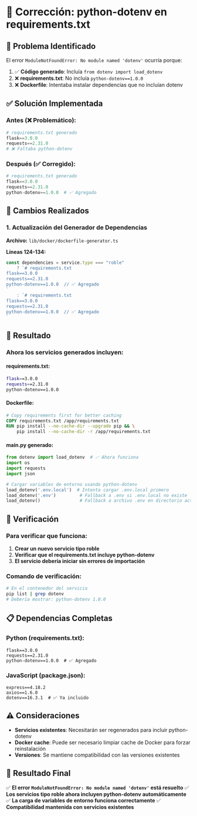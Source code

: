 # 🔧 Corrección: python-dotenv en requirements.txt

## 🚨 **Problema Identificado**

El error `ModuleNotFoundError: No module named 'dotenv'` ocurría porque:

1. ✅ **Código generado**: Incluía `from dotenv import load_dotenv`
2. ❌ **requirements.txt**: No incluía `python-dotenv==1.0.0`
3. ❌ **Dockerfile**: Intentaba instalar dependencias que no incluían dotenv

## ✅ **Solución Implementada**

### **Antes (❌ Problemático):**
```python
# requirements.txt generado
flask==3.0.0
requests==2.31.0
# ❌ Faltaba python-dotenv
```

### **Después (✅ Corregido):**
```python
# requirements.txt generado
flask==3.0.0
requests==2.31.0
python-dotenv==1.0.0  # ✅ Agregado
```

## 🔧 **Cambios Realizados**

### **1. Actualización del Generador de Dependencias**

**Archivo:** `lib/docker/dockerfile-generator.ts`

**Líneas 124-134:**
```typescript
const dependencies = service.type === "roble"
    ? `# requirements.txt
flask==3.0.0
requests==2.31.0
python-dotenv==1.0.0  // ✅ Agregado
`
    : `# requirements.txt
flask==3.0.0
requests==2.31.0
python-dotenv==1.0.0  // ✅ Agregado
`
```

## 🎯 **Resultado**

### **Ahora los servicios generados incluyen:**

#### **requirements.txt:**
```bash
flask==3.0.0
requests==2.31.0
python-dotenv==1.0.0
```

#### **Dockerfile:**
```dockerfile
# Copy requirements first for better caching
COPY requirements.txt /app/requirements.txt
RUN pip install --no-cache-dir --upgrade pip && \
    pip install --no-cache-dir -r /app/requirements.txt
```

#### **main.py generado:**
```python
from dotenv import load_dotenv  # ✅ Ahora funciona
import os
import requests
import json

# Cargar variables de entorno usando python-dotenv
load_dotenv('.env.local')  # Intenta cargar .env.local primero
load_dotenv('.env')         # Fallback a .env si .env.local no existe
load_dotenv()               # Fallback a archivo .env en directorio actual
```

## 🚀 **Verificación**

### **Para verificar que funciona:**

1. **Crear un nuevo servicio tipo roble**
2. **Verificar que el requirements.txt incluye python-dotenv**
3. **El servicio debería iniciar sin errores de importación**

### **Comando de verificación:**
```bash
# En el contenedor del servicio
pip list | grep dotenv
# Debería mostrar: python-dotenv 1.0.0
```

## 📋 **Dependencias Completas**

### **Python (requirements.txt):**
```
flask==3.0.0
requests==2.31.0
python-dotenv==1.0.0  # ✅ Agregado
```

### **JavaScript (package.json):**
```
express==4.18.2
axios==1.6.0
dotenv==16.3.1  # ✅ Ya incluido
```

## ⚠️ **Consideraciones**

- **Servicios existentes**: Necesitarán ser regenerados para incluir python-dotenv
- **Docker cache**: Puede ser necesario limpiar cache de Docker para forzar reinstalación
- **Versiones**: Se mantiene compatibilidad con las versiones existentes

## 🎉 **Resultado Final**

✅ **El error `ModuleNotFoundError: No module named 'dotenv'` está resuelto**
✅ **Los servicios tipo roble ahora incluyen python-dotenv automáticamente**
✅ **La carga de variables de entorno funciona correctamente**
✅ **Compatibilidad mantenida con servicios existentes**
